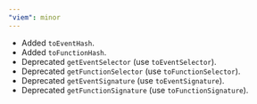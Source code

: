 ```yaml
---
"viem": minor
---
```


- Added `toEventHash`.
- Added `toFunctionHash`.
- Deprecated `getEventSelector` (use `toEventSelector`).
- Deprecated `getFunctionSelector` (use `toFunctionSelector`).
- Deprecated `getEventSignature` (use `toEventSignature`).
- Deprecated `getFunctionSignature` (use `toFunctionSignature`).

